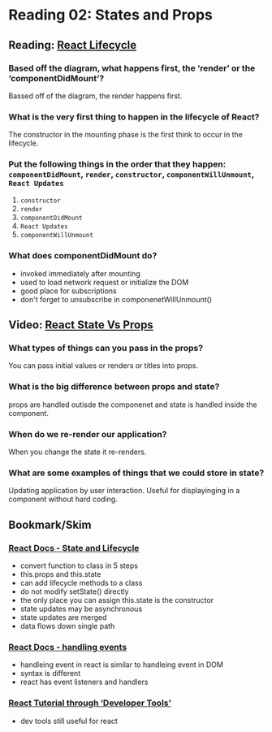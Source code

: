 # Reading 02: States and Props

## Reading: [React Lifecycle](https://medium.com/@joshuablankenshipnola/react-component-lifecycle-events-cb77e670a093)

### Based off the diagram, what happens first, the ‘render’ or the ‘componentDidMount’?

Bassed off of the diagram, the render happens first.

### What is the very first thing to happen in the lifecycle of React?

The constructor in the mounting phase is the first think to occur in the lifecycle.

### Put the following things in the order that they happen: `componentDidMount`, `render`, `constructor`, `componentWillUnmount`, `React Updates`

1. `constructor`
2. `render`
3. `componentDidMount`
4. `React Updates`
5. `componentWillUnmount`

### What does componentDidMount do?

- invoked immediately after mounting
- used to load network request or initialize the DOM
- good place for subscriptions
- don't forget to unsubscribe in componenetWillUnmount()

## Video: [React State Vs Props](https://medium.com/@joshuablankenshipnola/react-component-lifecycle-events-cb77e670a093)

### What types of things can you pass in the props?

You can pass initial values or renders or titles into props.

### What is the big difference between props and state?

props are handled outisde the componenet and state is handled inside the component.

### When do we re-render our application?

When you change the state it re-renders.

### What are some examples of things that we could store in state?

Updating application by user interaction. Useful for displayinging in a component without hard coding.

## Bookmark/Skim

### [React Docs - State and Lifecycle](https://reactjs.org/docs/state-and-lifecycle.html)

- convert function to class in 5 steps
- this.props and this.state
- can add lifecycle methods to a class
- do not modify setState() directly
- the only place you can assign this.state is the constructor
- state updates may be asynchronous
- state updates are merged
- data flows down single path

### [React Docs - handling events](https://reactjs.org/docs/handling-events.html)

- handleing event in react is similar to handleing event in DOM
- syntax is different
- react has event listeners and handlers

### [React Tutorial through ‘Developer Tools’](https://reactjs.org/tutorial/tutorial.html)

- dev tools still useful for react
